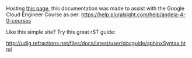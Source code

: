 Hosting [this page](https://rtd-gcp-cloud.readthedocs.io/en/latest/), this documentation was made to assist with the Google Cloud Engineer Course as per: https://help.pluralsight.com/help/andela-4-0-courses

Like this simple site? Try this great rST guide:

http://udig.refractions.net/files/docs/latest/user/docguide/sphinxSyntax.html